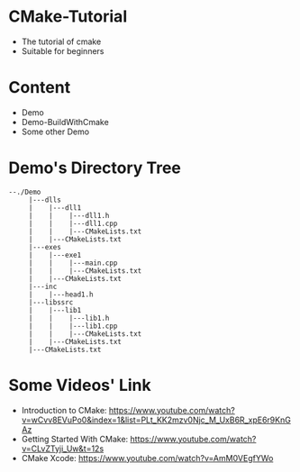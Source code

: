 # CMake-Tutorial

 - The tutorial of cmake
 - Suitable for beginners

# Content 

 - Demo
 - Demo-BuildWithCmake
 - Some other Demo

# Demo's Directory Tree

```
--./Demo
     |---dlls
     |    |---dll1
     |    |    |---dll1.h
     |    |    |---dll1.cpp
     |    |    |---CMakeLists.txt
     |    |---CMakeLists.txt
     |---exes
     |    |---exe1
     |    |    |---main.cpp
     |    |    |---CMakeLists.txt
     |    |---CMakeLists.txt
     |---inc
     |    |---head1.h
     |---libssrc
     |    |---lib1
     |    |    |---lib1.h
     |    |    |---lib1.cpp
     |    |    |---CMakeLists.txt
     |    |---CMakeLists.txt
     |---CMakeLists.txt

```

# Some Videos' Link

 - Introduction to CMake: https://www.youtube.com/watch?v=wCvv8EVuPo0&index=1&list=PLt_KK2mzv0Njc_M_UxB6R_xpE6r9KnGAz
 - Getting Started With CMake: https://www.youtube.com/watch?v=CLvZTyji_Uw&t=12s
 - CMake Xcode: https://www.youtube.com/watch?v=AmM0VEgfYWo
